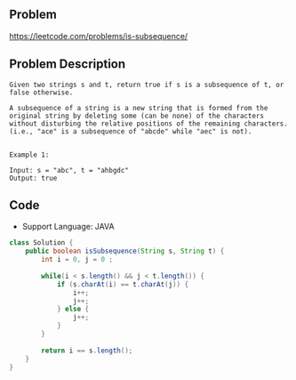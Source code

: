## Problem

https://leetcode.com/problems/is-subsequence/

## Problem Description

```
Given two strings s and t, return true if s is a subsequence of t, or false otherwise.

A subsequence of a string is a new string that is formed from the original string by deleting some (can be none) of the characters without disturbing the relative positions of the remaining characters. (i.e., "ace" is a subsequence of "abcde" while "aec" is not).


Example 1:

Input: s = "abc", t = "ahbgdc"
Output: true
```

## Code

- Support Language: JAVA

```JAVA
class Solution {
    public boolean isSubsequence(String s, String t) {
        int i = 0, j = 0 ;
        
        while(i < s.length() && j < t.length()) {
            if (s.charAt(i) == t.charAt(j)) {
                i++;
                j++;
            } else {
                j++;
            }
        }
        
        return i == s.length();
    }
}
```
